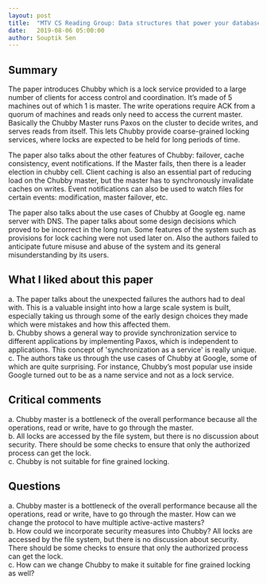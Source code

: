```yaml
---
layout: post
title:  "MTV CS Reading Group: Data structures that power your database"
date:   2019-08-06 05:00:00
author: Souptik Sen
---
```


## Summary
<p>
The paper introduces Chubby which is a lock service provided to a large number of clients for access control and coordination. It’s made of 5 machines out of which 1 is master. The write operations require ACK from a quorum of machines and reads only need to access the current master. Basically the Chubby Master runs Paxos on the cluster to decide writes, and serves reads from itself. This lets Chubby provide coarse-grained locking services, where locks are expected to be held for long periods of time. 
</p>
<p>
The paper also talks about the other features of Chubby: failover, cache consistency, event notifications. If the Master fails, then there is a leader election in chubby cell. Client caching is also an essential part of reducing load on the Chubby master, but the master has to synchronously invalidate caches on writes. Event notifications can also be used to watch files for certain events: modification, master failover, etc. 
</p>
<p>
The paper also talks about the use cases of Chubby at Google eg. name server with DNS. The paper talks about some design decisions which proved to be incorrect in the long run. Some features of the system such as provisions for lock caching were not used later on. Also the authors failed to anticipate future misuse and abuse of the system and its general misunderstanding by its users.
</p>


## What I liked about this paper
<p>
a.  The paper talks about the unexpected failures the authors had to deal with. This is a valuable insight into how a large scale system is built, especially taking us through some of the early design choices they made which were mistakes and how this affected them.<br>
b.  Chubby shows a general way to provide synchronization service to different applications by implementing Paxos, which is independent to applications. This concept of 'synchronization as a service' is really unique.<br>
c.  The authors take us through the use cases of Chubby at Google, some of which are quite surprising. For instance, Chubby’s most popular use inside Google turned out to be as a name service and not as a lock service.
</p>

## Critical comments
<p>
a.  Chubby master is a bottleneck of the overall performance because all the operations, read or write, have to go through the master.<br>
b.  All locks are accessed by the file system, but there is no discussion about security. There should be some checks to ensure that only the authorized process can get the lock.<br>
c.  Chubby is not suitable for fine grained locking.
</p>


## Questions
<p>
a.  Chubby master is a bottleneck of the overall performance because all the operations, read or write, have to go through the master. How can we change the protocol to have multiple active-active masters?<br>
b.  How could we incorporate security measures into Chubby? All locks are accessed by the file system, but there is no discussion about security. There should be some checks to ensure that only the authorized process can get the lock.<br>
c.  How can we change Chubby to make it suitable for fine grained locking as well?
</p>
